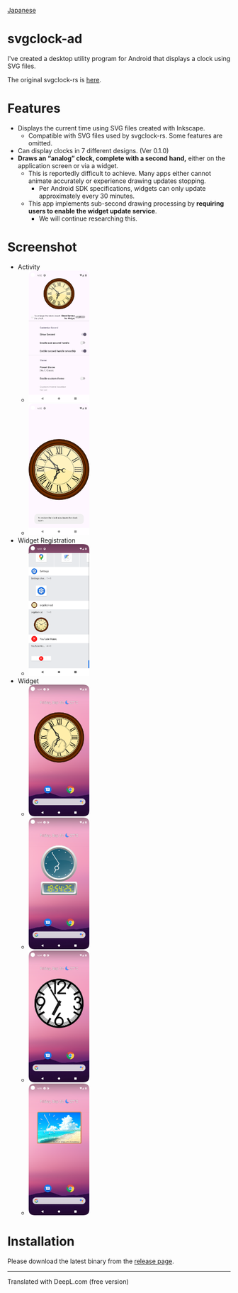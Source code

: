 [Japanese](readme_ja.md)

# svgclock-ad

I've created a desktop utility program for Android that displays a clock using SVG files.

The original svgclock-rs is [here](https://github.com/zuntan/svgclock-rs).

# Features

- Displays the current time using SVG files created with Inkscape.
    - Compatible with SVG files used by svgclock-rs. Some features are omitted.
- Can display clocks in 7 different designs. (Ver 0.1.0)
- **Draws an “analog” clock, complete with a second hand,** either on the application screen or via a widget.
	- This is reportedly difficult to achieve. Many apps either cannot animate accurately or experience drawing updates stopping.
        - Per Android SDK specifications, widgets can only update approximately every 30 minutes.
    - This app implements sub-second drawing processing by **requiring users to enable the widget update service**.
		- We will continue researching this.

# Screenshot

- Activity
    - <img src="screenshot/Screenshot_Activity_1.png" width="30%" >
    - <img src="screenshot/Screenshot_Activity_2.png" width="30%" >
- Widget Registration
    - <img src="screenshot/Screenshot_Widget_List.png" width="30%" >
- Widget
    - <img src="screenshot/Screenshot_Widget_1.png" width="30%" >
    - <img src="screenshot/Screenshot_Widget_3.png" width="30%" >
    - <img src="screenshot/Screenshot_Widget_6.png" width="30%" >
    - <img src="screenshot/Screenshot_Widget_7.png" width="30%" >

# Installation

Please download the latest binary from the [release page](https://github.com/zuntan/svgclock-ad/releases).


---

Translated with DeepL.com (free version)